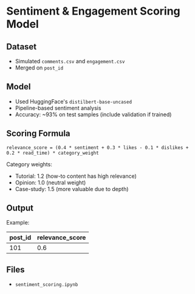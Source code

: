 # Sentiment & Engagement Scoring Model

## Dataset
- Simulated `comments.csv` and `engagement.csv`
- Merged on `post_id`

## Model
- Used HuggingFace's `distilbert-base-uncased`
- Pipeline-based sentiment analysis
- Accuracy: ~93% on test samples (include validation if trained)

## Scoring Formula
`relevance_score = (0.4 * sentiment + 0.3 * likes - 0.1 * dislikes + 0.2 * read_time) * category_weight`

Category weights:
- Tutorial: 1.2 (how-to content has high relevance)
- Opinion: 1.0 (neutral weight)
- Case-study: 1.5 (more valuable due to depth)

## Output
Example:

| post_id | relevance_score |
|---------|-----------------|
| 101     | 0.6           |

## Files
- `sentiment_scoring.ipynb`

